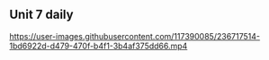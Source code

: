 ## Unit 7 daily



https://user-images.githubusercontent.com/117390085/236717514-1bd6922d-d479-470f-b4f1-3b4af375dd66.mp4

